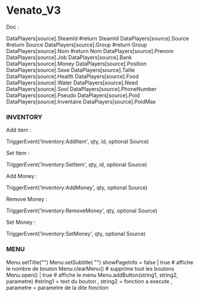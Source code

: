 # Venato_V3

Doc :

DataPlayers[source].SteamId           #return SteamId
DataPlayers[source].Source						#return Source
DataPlayers[source].Group							#return Group
DataPlayers[source].Nom								#return Nom
DataPlayers[source].Prenom
DataPlayers[source].Job
DataPlayers[source].Bank
DataPlayers[source].Money
DataPlayers[source].Position
DataPlayers[source].Sexe
DataPlayers[source].Taille
DataPlayers[source].Health
DataPlayers[source].Food
DataPlayers[source].Water
DataPlayers[source].Need
DataPlayers[source].Sool
DataPlayers[source].PhoneNumber
DataPlayers[source].Pseudo
DataPlayers[source].Poid
DataPlayers[source].Inventaire
DataPlayers[source].PoidMax


### INVENTORY ###

Add item :

TriggerEvent('Inventory:AddItem', qty, id, optional Source)

Set Item :

TriggerEvent('Inventory:SetItem', qty, id, optional Source)


Add Money :

TriggerEvent('Inventory:AddMoney', qty, optional Source)

Remove Money :

TriggerEvent('Inventory:RemoveMoney', qty, optional Source)

Set Money :

TriggerEvent('Inventory:SetMoney', qty, optional Source)


###  MENU  ###

Menu.setTitle("")
Menu.setSubtitle( "")
showPageInfo = false | true     # affiche le nombre de bouton
Menu.clearMenu()    # supprime tout les boutons
Menu.open() | true   # affiche le menu
Menu.addButton(string1, string2, parametre)   #string1 = text du bouton ,  string2 = fonction a execute , parametre = parametre de la dite fonction

